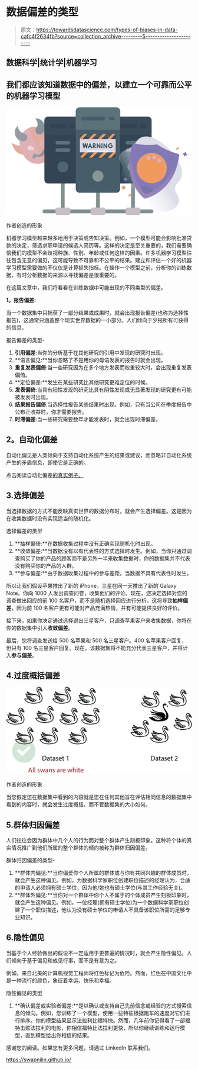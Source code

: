 # 数据偏差的类型

> 原文：<https://towardsdatascience.com/types-of-biases-in-data-cafc4f2634fb?source=collection_archive---------5----------------------->

## 数据科学|统计学|机器学习

## 我们都应该知道数据中的偏差，以建立一个可靠而公平的机器学习模型

![](img/7d640f6b6c43d7ae544ae43479a139e8.png)

作者创造的形象

机器学习模型越来越多地用于决策或告知决策。例如，一个模型可能会影响批准贷款的决定，筛选求职申请的候选人简历等。这样的决定是至关重要的，我们需要确信我们的模型不会歧视种族、性别、年龄或任何这样的因素。许多机器学习模型往往包含无意的偏见，这可能导致不可靠和不公平的结果。建立和评估一个好的机器学习模型需要做的不仅仅是计算损失指标。在操作一个模型之前，分析你的训练数据，有时分析数据的来源以寻找偏差是很重要的。

在这篇文章中，我们将看看在训练数据中可能出现的不同类型的偏差。

**1。报告偏差:**

当一个数据集中只捕获了一部分结果或成果时，就会出现报告偏差(也称为选择性报告)，这通常只涵盖整个现实世界数据的一小部分。人们倾向于少报所有可获得的信息。

报告偏差的类型-

1.  **引用偏差**:当你的分析基于在其他研究的引用中发现的研究时出现。
2.  **语言偏见:**当你忽略了不是用你的母语发表的报告时就会出现。
3.  **重复发表偏倚**:当一些研究因为在多个地方发表而权重较大时，会出现重复发表偏倚。
4.  **定位偏差:**发生在某些研究比其他研究更难定位的时候。
5.  **发表偏倚**:当具有阳性发现的研究比具有阴性发现或无显著发现的研究更有可能被发表时出现。
6.  **结果报告偏倚**:当选择性报告某些结果时出现。例如，只有当公司在季度报告中公布正收益时，你才需要报告。
7.  **时滞偏差**:当一些研究需要数年才能发表时，就会出现时滞偏差。

## **2。自动化偏差**

自动化偏见是人类倾向于支持自动化系统产生的结果或建议，而忽略非自动化系统产生的矛盾信息，即使它是正确的。

点击阅读自动化偏差[的真实例子。](https://www.newyorker.com/science/maria-konnikova/hazards-automation)

## 3.选择偏差

当选择数据的方式不能反映真实世界的数据分布时，就会产生选择偏差。这是因为在收集数据时没有实现适当的随机化。

选择偏差的类型

1.  **抽样偏倚:**在数据收集过程中没有正确实现随机化时出现。
2.  **收敛偏差:**当数据没有以有代表性的方式选择时发生。例如，当你只通过调查购买了你的产品的顾客而不是另外一半来收集数据时，你的数据集并不代表没有购买你的产品的人群。
3.  **参与偏差:**由于数据收集过程中的参与差距，当数据不具有代表性时发生。

所以让我们假设苹果推出了新的 iPhone，三星在同一天推出了新的 Galaxy Note。你向 1000 人发出调查问卷，收集他们的评论。现在，您决定选择对您的调查做出回应的前 100 名客户，而不是随机选择回应进行分析。这将导致**抽样偏差**，因为前 100 名客户更有可能对产品充满热情，并有可能提供良好的评价。

接下来，如果你决定通过选择退出三星客户，只调查苹果客户来收集数据，你将在你的数据集中引入**收敛偏差**。

最后，您将调查发送给 500 名苹果和 500 名三星客户。400 名苹果客户回复，但只有 100 名三星客户回复。现在，该数据集将不能充分代表三星客户，并将计入**参与偏差**。

## 4.过度概括偏差

![](img/5ffb2350808c60ec677eda404a232b2f.png)

作者创造的形象

当您假定您在数据集中看到的内容就是您在任何其他旨在评估相同信息的数据集中看到的内容时，就会发生过度概括，而不管数据集的大小如何。

## 5.群体归因偏差

人们往往会因为群体中几个人的行为而对整个群体产生刻板印象。这种将个体的真实情况推广到他们所属的整个群体的倾向被称为群体归因偏差。

群体归因偏差的类型-

1.  **群体内偏见:**当你偏爱你个人所属的群体或与你有共同兴趣的群体成员时，就会产生这种偏见。例如，为数据科学家职位创建职位描述的经理认为，合适的申请人必须拥有硕士学位，因为他/她也有硕士学位(与其工作经验无关)。
2.  **群体外偏见:**当你对一个群体中你个人不属于的个体成员产生刻板印象时，就会产生这种偏见。例如，一位经理(拥有硕士学位)为一个数据科学家职位创建了一个职位描述，他认为没有硕士学位的申请人不具备该职位所需的足够专业知识。

## 6.隐性偏见

当基于个人经验做出的假设不一定适用于更普遍的情况时，就会产生隐性偏见。人们倾向于基于偏见和成见行事，而不是有意为之。

例如，来自北美的计算机视觉工程师将红色标记为危险。然而，红色在中国文化中是一种流行的颜色，象征着幸运、快乐和幸福。

隐性偏见的类型

1.  **确认偏差或实验者偏差:**是以确认或支持自己先前信念或经验的方式搜索信息的倾向。例如，您训练了一个模型，使用一些特征根据跑车的速度对它们进行排序。你的模型结果显示法拉利比福特快。然而，几年前你记得看了一部福特击败法拉利的电影，你相信福特比法拉利更快，所以你继续训练和运行模型，直到模型给出你相信的结果。

感谢您的阅读。如果您有更多问题，请通过 LinkedIn 联系我们。

<https://swapnilin.github.io/> 